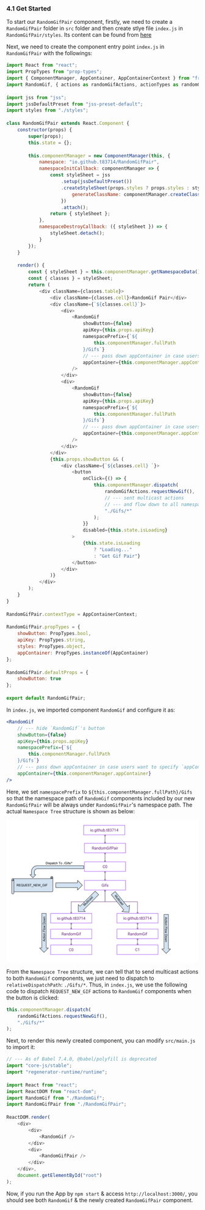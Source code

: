 ### 4.1 Get Started

To start our `RandomGifPair` component, firstly, we need to create a `RandomGifPair` folder in `src` folder and then create stlye file `index.js` in `RandomGifPair/styles`. Its content can be found from [here](https://github.com/t83714/fractal-component-beginner-tutorial/blob/master/src/RandomGifPair/styles/index.js)

Next, we need to create the component entry point `index.js` in `RandomGifPair` with the followings:

```javascript
import React from "react";
import PropTypes from "prop-types";
import { ComponentManager, AppContainer, AppContainerContext } from "fractal-component";
import RandomGif, { actions as randomGifActions, actionTypes as randomGifActionTypes } from "../RandomGif";

import jss from "jss";
import jssDefaultPreset from "jss-preset-default";
import styles from "./styles";

class RandomGifPair extends React.Component {
    constructor(props) {
        super(props);
        this.state = {};

        this.componentManager = new ComponentManager(this, {
            namespace: "io.github.t83714/RandomGifPair",
            namespaceInitCallback: componentManager => {
                const styleSheet = jss
                    .setup(jssDefaultPreset())
                    .createStyleSheet(props.styles ? props.styles : styles, {
                        generateClassName: componentManager.createClassNameGenerator()
                    })
                    .attach();
                return { styleSheet };
            },
            namespaceDestroyCallback: ({ styleSheet }) => {
                styleSheet.detach();
            }
        });
    }

    render() {
        const { styleSheet } = this.componentManager.getNamespaceData();
        const { classes } = styleSheet;
        return (
            <div className={classes.table}>
                <div className={classes.cell}>RandomGif Pair</div>
                <div className={`${classes.cell}`}>
                    <div>
                        <RandomGif
                            showButton={false}
                            apiKey={this.props.apiKey}
                            namespacePrefix={`${
                                this.componentManager.fullPath
                            }/Gifs`}
                            // --- pass down appContainer in case users want to specify `appContainer`
                            appContainer={this.componentManager.appContainer}
                        />
                    </div>
                    <div>
                        <RandomGif
                            showButton={false}
                            apiKey={this.props.apiKey}
                            namespacePrefix={`${
                                this.componentManager.fullPath
                            }/Gifs`}
                            // --- pass down appContainer in case users want to specify `appContainer`
                            appContainer={this.componentManager.appContainer}
                        />
                    </div>
                </div>
                {this.props.showButton && (
                    <div className={`${classes.cell} `}>
                        <button
                            onClick={() => {
                                this.componentManager.dispatch(
                                    randomGifActions.requestNewGif(),
                                    // --- sent multicast actions 
                                    // --- and flow down to all namespace paths under `${this.componentManager.fullPath}/Gifs/`
                                    "./Gifs/*"
                                );
                            }}
                            disabled={this.state.isLoading}
                        >
                            {this.state.isLoading
                                ? "Loading..."
                                : "Get Gif Pair"}
                        </button>
                    </div>
                )}
            </div>
        );
    }
}

RandomGifPair.contextType = AppContainerContext;

RandomGifPair.propTypes = {
    showButton: PropTypes.bool,
    apiKey: PropTypes.string,
    styles: PropTypes.object,
    appContainer: PropTypes.instanceOf(AppContainer)
};

RandomGifPair.defaultProps = {
    showButton: true
};

export default RandomGifPair;
```

In `index.js`, we imported component `RandomGif` and configure it as:
```jsx
<RandomGif
    // --- hide `RandomGif`'s button
    showButton={false}
    apiKey={this.props.apiKey}
    namespacePrefix={`${
        this.componentManager.fullPath
    }/Gifs`}
    // --- pass down appContainer in case users want to specify `appContainer`
    appContainer={this.componentManager.appContainer}
/>
```
Here, we set `namespacePrefix` to `${this.componentManager.fullPath}/Gifs` so that the namespace path of `RandomGif` components included by our new `RandomGifPair` will be always under `RandomGifPair`'s namespace path. The actual `Namespace Tree` structure is shown as below:

![NamespaceTreeRandomGifPair](../../../assets/BeginnerTutorial/NamespaceTreeRandomGifPair.png)

From the `Namespace Tree` structure, we can tell that to send multicast actions to both `RandomGif` components, we just need to dispatch to `relativeDispatchPath`: `./Gifs/*`. Thus, in `index.js`, we use the following code to dispatch `REQUEST_NEW_GIF` actions to `RandomGif` components when the button is clicked:
```javascript
this.componentManager.dispatch(
    randomGifActions.requestNewGif(),
    "./Gifs/*"
);
```


Next, to render this newly created component, you can modify `src/main.js` to import it:
```javascript
// --- As of Babel 7.4.0, @babel/polyfill is deprecated
import "core-js/stable";
import "regenerator-runtime/runtime";

import React from "react";
import ReactDOM from "react-dom";
import RandomGif from "./RandomGif";
import RandomGifPair from "./RandomGifPair";

ReactDOM.render(
    <div>
        <div>
            <RandomGif />
        </div>
        <div>
            <RandomGifPair />
        </div>
    </div>,
    document.getElementById("root")
);
```

Now, if you run the App by `npm start` & access `http://localhost:3000/`, you should see both `RandomGif` & the newly created `RandomGifPair` component.